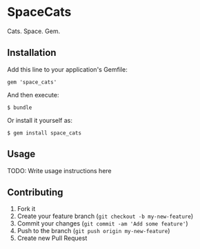 # SpaceCats

Cats. Space. Gem.

## Installation

Add this line to your application's Gemfile:

    gem 'space_cats'

And then execute:

    $ bundle

Or install it yourself as:

    $ gem install space_cats

## Usage

TODO: Write usage instructions here

## Contributing

1. Fork it
2. Create your feature branch (`git checkout -b my-new-feature`)
3. Commit your changes (`git commit -am 'Add some feature'`)
4. Push to the branch (`git push origin my-new-feature`)
5. Create new Pull Request
